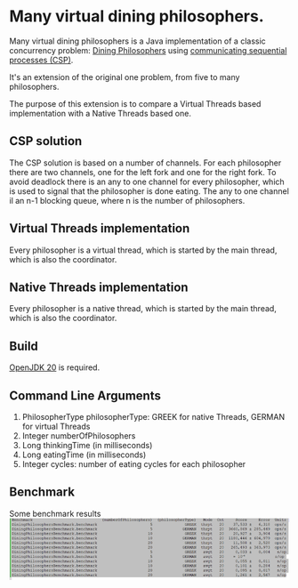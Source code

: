 # Many virtual dining philosophers.

Many virtual dining philosophers is a Java implementation of a classic concurrency problem:
[Dining Philosophers](https://en.wikipedia.org/wiki/Dining_philosophers_problem)
using [communicating sequential processes (CSP)](https://en.wikipedia.org/wiki/Communicating_sequential_processes).

It's an extension of the original one problem, from five to many philosophers.

The purpose of this extension is to compare a Virtual Threads based implementation with a Native Threads based one.

## CSP solution

The CSP solution is based on a number of channels.
For each philosopher there are two channels, one for the left fork and one for the right fork.
To avoid deadlock there is an any to one channel for every philosopher, which is used to signal that the philosopher is done eating.
The any to one channel il an n-1 blocking queue, where n is the number of philosophers.

## Virtual Threads implementation

Every philosopher is a virtual thread, which is started by the main thread, which is also the coordinator.

## Native Threads implementation

Every philosopher is a native thread, which is started by the main thread, which is also the coordinator.

## Build

 [OpenJDK 20](https://www.oracle.com/java/technologies/javase/jdk20-archive-downloads.html) 
is required.


## Command Line Arguments
1.   PhilosopherType philosopherType: GREEK for native Threads, GERMAN for virtual Threads
2.   Integer numberOfPhilosophers
3.   Long thinkingTime (in milliseconds)
4.   Long eatingTime (in milliseconds)
5.   Integer cycles:  number of eating cycles for each philosopher

## Benchmark

Some benchmark results
![](bench2.png)

